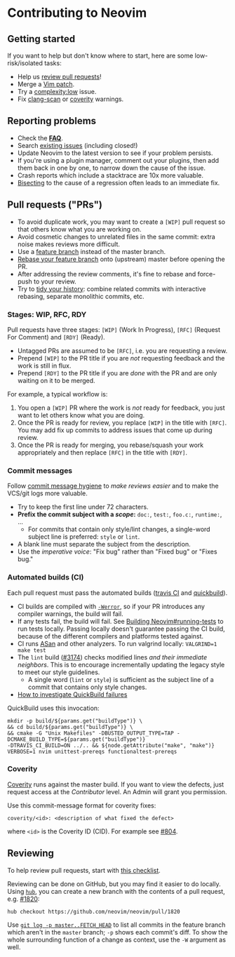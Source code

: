 # Contributing to Neovim

Getting started
---------------

If you want to help but don't know where to start, here are some
low-risk/isolated tasks:

- Help us [review pull requests](#reviewing)!
- Merge a [Vim patch].
- Try a [complexity:low] issue.
- Fix [clang-scan] or [coverity](#coverity) warnings.

Reporting problems
------------------

- Check the [**FAQ**][wiki-faq].
- Search [existing issues][github-issues] (including closed!)
- Update Neovim to the latest version to see if your problem persists.
- If you're using a plugin manager, comment out your plugins, then add them back
  in one by one, to narrow down the cause of the issue.
- Crash reports which include a stacktrace are 10x more valuable.
- [Bisecting][git-bisect] to the cause of a regression often leads to an
  immediate fix.

Pull requests ("PRs")
---------------------

- To avoid duplicate work, you may want to create a `[WIP]` pull request so that
  others know what you are working on.
- Avoid cosmetic changes to unrelated files in the same commit: extra noise
  makes reviews more difficult.
- Use a [feature branch][git-feature-branch] instead of the master branch.
- [Rebase your feature branch][git-rebasing] onto (upstream) master before
  opening the PR.
- After addressing the review comments, it's fine to rebase and force-push to
  your review.
- Try to [tidy your history][git-history-rewriting]: combine related commits
  with interactive rebasing, separate monolithic commits, etc.

### Stages: WIP, RFC, RDY

Pull requests have three stages: `[WIP]` (Work In Progress), `[RFC]` (Request
For Comment) and `[RDY]` (Ready).

- Untagged PRs are assumed to be `[RFC]`, i.e. you are requesting a review.
- Prepend `[WIP]` to the PR title if you are _not_ requesting feedback and the
  work is still in flux.
- Prepend `[RDY]` to the PR title if you are _done_ with the PR and are only
  waiting on it to be merged.

For example, a typical workflow is:

1. You open a `[WIP]` PR where the work is _not_ ready for feedback, you just want to
   let others know what you are doing.
2. Once the PR is ready for review, you replace `[WIP]` in the title with `[RFC]`.
   You may add fix up commits to address issues that come up during review.
3. Once the PR is ready for merging, you rebase/squash your work appropriately and
   then replace `[RFC]` in the title with `[RDY]`.

### Commit messages

Follow [commit message hygiene][hygiene] to *make reviews easier* and to make
the VCS/git logs more valuable.

- Try to keep the first line under 72 characters.
- **Prefix the commit subject with a _scope_:** `doc:`, `test:`, `foo.c:`,
  `runtime:`, ...
    - For commits that contain only style/lint changes, a single-word subject
      line is preferred: `style` or `lint`.
- A blank line must separate the subject from the description.
- Use the _imperative voice_: "Fix bug" rather than "Fixed bug" or "Fixes bug."

### Automated builds (CI)

Each pull request must pass the automated builds ([travis CI] and [quickbuild]).

- CI builds are compiled with [`-Werror`][gcc-warnings], so if your PR
  introduces any compiler warnings, the build will fail.
- If any tests fail, the build will fail.
  See [Building Neovim#running-tests][wiki-run-tests] to run tests locally.
  Passing locally doesn't guarantee passing the CI build, because of the
  different compilers and platforms tested against.
- CI runs [ASan] and other analyzers. To run valgrind locally:
  `VALGRIND=1 make test`
- The `lint` build ([#3174][3174]) checks modified lines _and their immediate
  neighbors_. This is to encourage incrementally updating the legacy style to
  meet our style guidelines.
    - A single word (`lint` or `style`) is sufficient as the subject line of
      a commit that contains only style changes.
- [How to investigate QuickBuild failures](https://github.com/neovim/neovim/pull/4718#issuecomment-217631350)

QuickBuild uses this invocation:

    mkdir -p build/${params.get("buildType")} \
    && cd build/${params.get("buildType")} \
    && cmake -G "Unix Makefiles" -DBUSTED_OUTPUT_TYPE=TAP -DCMAKE_BUILD_TYPE=${params.get("buildType")}
    -DTRAVIS_CI_BUILD=ON ../.. && ${node.getAttribute("make", "make")}
    VERBOSE=1 nvim unittest-prereqs functionaltest-prereqs


### Coverity

[Coverity](https://scan.coverity.com/projects/neovim-neovim) runs against the
master build. If you want to view the defects, just request access at the
_Contributor_ level. An Admin will grant you permission.

Use this commit-message format for coverity fixes:

    coverity/<id>: <description of what fixed the defect>

where `<id>` is the Coverity ID (CID). For example see [#804](https://github.com/neovim/neovim/pull/804).

Reviewing
---------

To help review pull requests, start with [this checklist][review-checklist].

Reviewing can be done on GitHub, but you may find it easier to do locally.
Using [`hub`][hub], you can create a new branch with the contents of a pull
request, e.g. [#1820][1820]:

    hub checkout https://github.com/neovim/neovim/pull/1820

Use [`git log -p master..FETCH_HEAD`][git-history-filtering] to list all
commits in the feature branch which aren't in the `master` branch; `-p`
shows each commit's diff. To show the whole surrounding function of a change
as context, use the `-W` argument as well.

[gcc-warnings]: https://gcc.gnu.org/onlinedocs/gcc/Warning-Options.html
[git-bisect]: http://git-scm.com/book/tr/v2/Git-Tools-Debugging-with-Git
[git-feature-branch]: https://www.atlassian.com/git/tutorials/comparing-workflows
[git-history-filtering]: https://www.atlassian.com/git/tutorials/git-log/filtering-the-commit-history
[git-history-rewriting]: http://git-scm.com/book/en/v2/Git-Tools-Rewriting-History
[git-rebasing]: http://git-scm.com/book/en/v2/Git-Branching-Rebasing
[github-issues]: https://github.com/neovim/neovim/issues
[1820]: https://github.com/neovim/neovim/pull/1820
[hub]: https://hub.github.com/
[hygiene]: http://tbaggery.com/2008/04/19/a-note-about-git-commit-messages.html
[style-guide]: http://neovim.io/develop/style-guide.xml
[ASan]: http://clang.llvm.org/docs/AddressSanitizer.html
[wiki-run-tests]: https://github.com/neovim/neovim/wiki/Building-Neovim#running-tests
[wiki-faq]: https://github.com/neovim/neovim/wiki/FAQ
[review-checklist]: https://github.com/neovim/neovim/wiki/Code-review-checklist
[3174]: https://github.com/neovim/neovim/issues/3174
[travis CI]: https://travis-ci.org/neovim/neovim
[quickbuild]: http://neovim-qb.szakmeister.net/dashboard
[Vim patch]: https://github.com/neovim/neovim/wiki/Merging-patches-from-upstream-Vim
[clang-scan]: https://neovim.io/doc/reports/clang/
[complexity:low]: https://github.com/neovim/neovim/issues?q=is%3Aopen+is%3Aissue+label%3Acomplexity%3Alow
